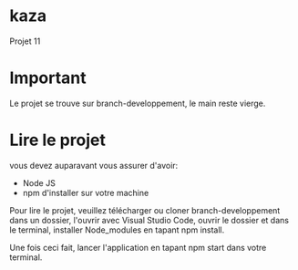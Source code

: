 # kaza
Projet 11

# Important

Le projet se trouve sur branch-developpement, le main reste vierge.

# Lire le projet

vous devez auparavant vous assurer d'avoir:
- Node JS
- npm d'installer sur votre machine

Pour lire le projet, veuillez télécharger ou cloner branch-developpement dans un dossier, l'ouvrir avec Visual Studio Code,
ouvrir le dossier et dans le terminal, installer Node_modules en tapant npm install.

Une fois ceci fait, lancer l'application en tapant npm start dans votre terminal.



